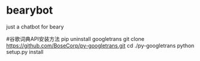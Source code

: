 # bearybot

just a chatbot for beary

#谷歌词典API安装方法
pip uninstall googletrans
git clone https://github.com/BoseCorp/py-googletrans.git
cd ./py-googletrans
python setup.py install
